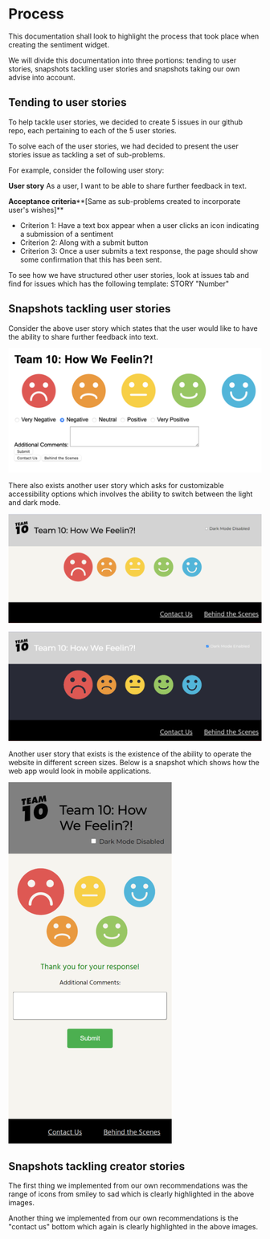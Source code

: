 # Process

This documentation shall look to highlight the process that took place when creating the sentiment 
widget.

We will divide this documentation into three portions: tending to user stories, snapshots tackling user stories and snapshots taking our own advise into account.

## Tending to user stories

To help tackle user stories, we decided to create 5 issues in our github repo, each pertaining to each of the 5 user stories.

To solve each of the user stories, we had decided to present the user stories issue as tackling a set of sub-problems.

For example, consider the following user story:

**User story**
As a user, I want to be able to share further feedback in text.

**Acceptance criteria****[Same as sub-problems created to incorporate user's wishes]**
- Criterion 1: Have a text box appear when a user clicks an icon indicating a submission of a sentiment
- Criterion 2: Along with a submit button
- Criterion 3: Once a user submits a text response, the page should show some confirmation that this has been sent.

To see how we have structured other user stories, look at issues tab and find for issues which has the following template: STORY "Number"


## Snapshots tackling user stories

Consider the above user story which states that the user would like to have the ability to share further feedback into text.

![Snapshot which proves user can provide further feedback into text](textbox.png)

There also exists another user story which asks for customizable accessibility options which involves 
the ability to switch between the light and dark mode.

![Snapshot which shows website into light-mode(We can see toggle between light and dark mode in top-right corner)](Lightmode.png)

![Snapshot which shows website into dark-mode](Darkmode.png)

Another user story that exists is the existence of the ability to operate the website in different screen sizes. Below is a snapshot which shows 
how the web app would look in mobile applications.

![The way how website looks in mobile](Mobile.png)


## Snapshots tackling creator stories

The first thing we implemented from our own recommendations was the range of icons from smiley to sad
which is clearly highlighted in the above images.

Another thing we implemented from our own recommendations is the "contact us" bottom which again is clearly highlighted in the above images.







